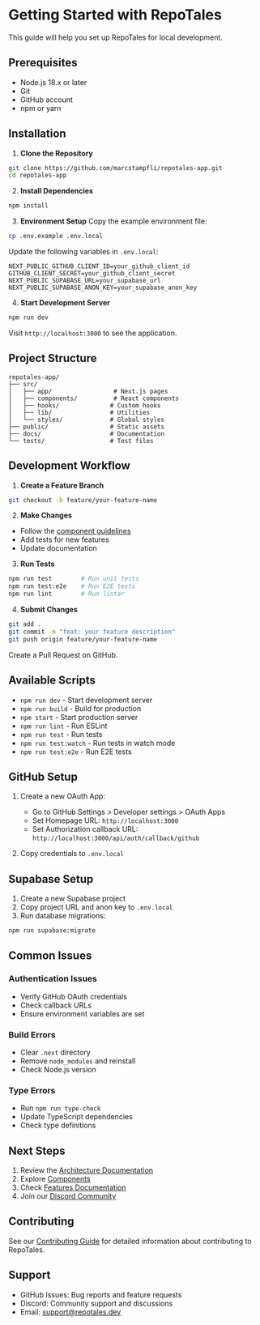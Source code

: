 # Getting Started with RepoTales

This guide will help you set up RepoTales for local development.

## Prerequisites

- Node.js 18.x or later
- Git
- GitHub account
- npm or yarn

## Installation

1. **Clone the Repository**

```bash
git clone https://github.com/marcstampfli/repotales-app.git
cd repotales-app
```

2. **Install Dependencies**

```bash
npm install
```

3. **Environment Setup**
   Copy the example environment file:

```bash
cp .env.example .env.local
```

Update the following variables in `.env.local`:

```env
NEXT_PUBLIC_GITHUB_CLIENT_ID=your_github_client_id
GITHUB_CLIENT_SECRET=your_github_client_secret
NEXT_PUBLIC_SUPABASE_URL=your_supabase_url
NEXT_PUBLIC_SUPABASE_ANON_KEY=your_supabase_anon_key
```

4. **Start Development Server**

```bash
npm run dev
```

Visit `http://localhost:3000` to see the application.

## Project Structure

```
repotales-app/
├── src/
│   ├── app/                 # Next.js pages
│   ├── components/          # React components
│   ├── hooks/              # Custom hooks
│   ├── lib/                # Utilities
│   └── styles/             # Global styles
├── public/                 # Static assets
├── docs/                   # Documentation
└── tests/                  # Test files
```

## Development Workflow

1. **Create a Feature Branch**

```bash
git checkout -b feature/your-feature-name
```

2. **Make Changes**

- Follow the [component guidelines](../components/README.md)
- Add tests for new features
- Update documentation

3. **Run Tests**

```bash
npm run test        # Run unit tests
npm run test:e2e    # Run E2E tests
npm run lint        # Run linter
```

4. **Submit Changes**

```bash
git add .
git commit -m "feat: your feature description"
git push origin feature/your-feature-name
```

Create a Pull Request on GitHub.

## Available Scripts

- `npm run dev` - Start development server
- `npm run build` - Build for production
- `npm start` - Start production server
- `npm run lint` - Run ESLint
- `npm run test` - Run tests
- `npm run test:watch` - Run tests in watch mode
- `npm run test:e2e` - Run E2E tests

## GitHub Setup

1. Create a new OAuth App:

   - Go to GitHub Settings > Developer settings > OAuth Apps
   - Set Homepage URL: `http://localhost:3000`
   - Set Authorization callback URL: `http://localhost:3000/api/auth/callback/github`

2. Copy credentials to `.env.local`

## Supabase Setup

1. Create a new Supabase project
2. Copy project URL and anon key to `.env.local`
3. Run database migrations:

```bash
npm run supabase:migrate
```

## Common Issues

### Authentication Issues

- Verify GitHub OAuth credentials
- Check callback URLs
- Ensure environment variables are set

### Build Errors

- Clear `.next` directory
- Remove `node_modules` and reinstall
- Check Node.js version

### Type Errors

- Run `npm run type-check`
- Update TypeScript dependencies
- Check type definitions

## Next Steps

1. Review the [Architecture Documentation](../architecture/README.md)
2. Explore [Components](../components/README.md)
3. Check [Features Documentation](../features/README.md)
4. Join our [Discord Community](https://discord.gg/repotales)

## Contributing

See our [Contributing Guide](./contributing.md) for detailed information about contributing to RepoTales.

## Support

- GitHub Issues: Bug reports and feature requests
- Discord: Community support and discussions
- Email: support@repotales.dev
